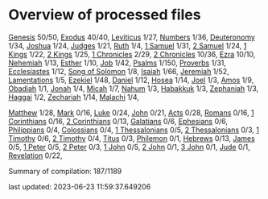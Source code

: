 # Overview of processed files 

[Genesis](01_Ge/) 50/50, [Exodus](02_Ex/) 40/40, [Leviticus](03_Le/) 1/27, [Numbers](04_Nu/) 1/36, [Deuteronomy](05_De/) 1/34, [Joshua](06_Jos/) 1/24, [Judges](07_Jg/) 1/21, [Ruth](08_Ru/) 1/4, [1 Samuel](09_1Sa/) 1/31, [2 Samuel](10_2Sa/) 1/24, [1 Kings](11_1Ki/) 1/22, [2 Kings](12_2Ki/) 1/25, [1 Chronicles](13_1Ch/) 2/29, [2 Chronicles](14_2Ch/) 10/36, [Ezra](15_Ezr/) 10/10, [Nehemiah](16_Ne/) 1/13, [Esther](17_Es/) 1/10, [Job](18_Job/) 1/42, [Psalms](19_Ps/) 1/150, [Proverbs](20_Pr/) 1/31, [Ecclesiastes](21_Ec/) 1/12, [Song of Solomon](22_Ca/) 1/8, [Isaiah](23_Isa/) 1/66, [Jeremiah](24_Jer/) 1/52, [Lamentations](25_La/) 1/5, [Ezekiel](26_Eze/) 1/48, [Daniel](27_Da/) 1/12, [Hosea](28_Ho/) 1/14, [Joel](29_Joe/) 1/3, [Amos](30_Am/) 1/9, [Obadiah](31_Ob/) 1/1, [Jonah](32_Jon/) 1/4, [Micah](33_Mic/) 1/7, [Nahum](34_Na/) 1/3, [Habakkuk](35_Hab/) 1/3, [Zephaniah](36_Zep/) 1/3, [Haggai](37_Hag/) 1/2, [Zechariah](38_Zec/) 1/14, [Malachi](39_Mal/) 1/4, 

[Matthew](40_Mt/) 1/28, [Mark](41_Mr/) 0/16, [Luke](42_Lu/) 0/24, [John](43_Joh/) 0/21, [Acts](44_Ac/) 0/28, [Romans](45_Ro/) 0/16, [1 Corinthians](46_1Co/) 0/16, [2 Corinthians](47_2Co/) 0/13, [Galatians](48_Ga/) 0/6, [Ephesians](49_Eph/) 0/6, [Philippians](50_Php/) 0/4, [Colossians](51_Col/) 0/4, [1 Thessalonians](52_1Th/) 0/5, [2 Thessalonians](53_2Th/) 0/3, [1 Timothy](54_1Ti/) 0/6, [2 Timothy](55_2Ti/) 0/4, [Titus](56_Tit/) 0/3, [Philemon](57_Phm/) 0/1, [Hebrews](58_Heb/) 0/13, [James](59_Jas/) 0/5, [1 Peter](60_1Pe/) 0/5, [2 Peter](61_2Pe/) 0/3, [1 John](62_1Jo/) 0/5, [2 John](63_2Jo/) 0/1, [3 John](64_3Jo/) 0/1, [Jude](65_Jude/) 0/1, [Revelation](66_Re/) 0/22, 

Summary of compilation: 187/1189


last updated: 2023-06-23 11:59:37.649206